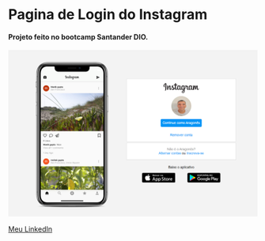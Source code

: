 # Pagina de Login do Instagram

#### Projeto feito no bootcamp Santander DIO.

<img src="img\loginInsta.png">


<a href="https://www.linkedin.com/in/aragon%C3%AAs-rodrigues/">Meu LinkedIn</a>
 
